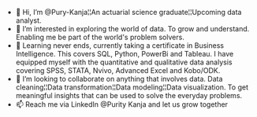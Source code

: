 - 👋 Hi, I’m @Pury-Kanja¦¦An actuarial science graduate¦¦Upcoming data analyst.
- 👀 I’m interested in exploring the world of data. To grow and understand. Enabling me be part of the world's problem solvers.
- 🌱 Learning never ends, currently taking a certificate in Business Intelligence. This covers SQL, Python, PowerBi and Tableau. I have equipped myself with the quantitative and qualitative data analysis covering SPSS, STATA, Nvivo, Advanced Excel and Kobo/ODK.
- 💞️ I’m looking to collaborate on anything that involves data. Data cleaning¦¦Data transformation¦¦Data modeling¦¦Data visualization. To get meaningful insights that can be used to solve the everyday problems.
- 📫 Reach me via LinkedIn @Purity Kanja and let us grow together

<!---
Pury-Kanja/Pury-Kanja is a ✨ special ✨ repository because its `README.md` (this file) appears on your GitHub profile.
You can click the Preview link to take a look at your changes.
--->
